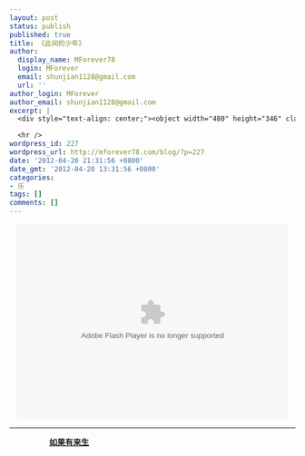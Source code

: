 ```yaml
---
layout: post
status: publish
published: true
title: 《此间的少年》
author:
  display_name: MForever78
  login: MForever
  email: shunjian1128@gmail.com
  url: ''
author_login: MForever
author_email: shunjian1128@gmail.com
excerpt: |
  <div style="text-align: center;"><object width="480" height="346" classid="clsid:d27cdb6e-ae6d-11cf-96b8-444553540000" codebase="http://download.macromedia.com/pub/shockwave/cabs/flash/swflash.cab#version=6,0,40,0"><param name="src" value="http://www.xiami.com/widget/2674450_10911163_480_346_cccccc_dddddd_0/collectPlayer.swf" /><param name="wmode" value="opaque" /><embed width="480" height="346" type="application/x-shockwave-flash" src="http://www.xiami.com/widget/2674450_10911163_480_346_cccccc_dddddd_0/collectPlayer.swf" wmode="opaque" /></object></div>

  <hr />
wordpress_id: 227
wordpress_url: http://mforever78.com/blog/?p=227
date: '2012-04-20 21:31:56 +0800'
date_gmt: '2012-04-20 13:31:56 +0800'
categories:
- 乐
tags: []
comments: []
---
```

<div style="text-align: center;"><object width="480" height="346" classid="clsid:d27cdb6e-ae6d-11cf-96b8-444553540000" codebase="http://download.macromedia.com/pub/shockwave/cabs/flash/swflash.cab#version=6,0,40,0"><param name="src" value="http://www.xiami.com/widget/2674450_10911163_480_346_cccccc_dddddd_0/collectPlayer.swf" /><param name="wmode" value="opaque" /><embed width="480" height="346" type="application/x-shockwave-flash" src="http://www.xiami.com/widget/2674450_10911163_480_346_cccccc_dddddd_0/collectPlayer.swf" wmode="opaque" /></object></div>
<hr />
<a id="more"></a><a id="more-227"></a></p>
<div style="text-indent:5em; font-family: 微软雅黑;">
<p><strong><a href="http://mforever78.com/blog/music/ru-guo-lai-sheng-gan/" title="《如果有来生》感">如果有来生</a></strong></p>
<div>
